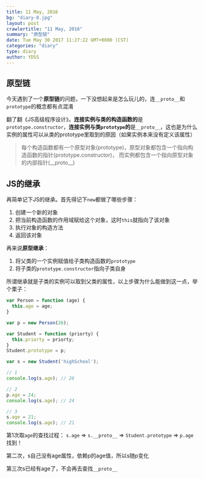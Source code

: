 ```yaml
---
title: 11 May, 2016
bg: "diary-8.jpg"
layout: post
crawlertitle: "11 May, 2016"
summary: "原型链"
date: Tue May 30 2017 11:27:22 GMT+0800 (CST)
categories: "diary"
type: diary
author: YDSS
---
```


## 原型链

今天遇到了一个**原型链**的问题，一下没想起来是怎么玩儿的，连`__proto__`和`prototype`的概念都有点混淆

翻了翻《JS高级程序设计》。**连接实例与类的构造函数的**是`prototype.constructor`，**连接实例与类`prototype`的**是`__proto__`，这也是为什么实例的属性可以从类的prototype里取到的原因（如果实例本来没有定义该属性）

> 每个构造函数都有一个原型对象(prototype)，原型对象都包含一个指向构造函数的指针(prototype.constructor)， 而实例都包含一个指向原型对象的内部指针(\_\_proto\_\_)

## JS的继承

再简单记下JS的继承。首先得记下`new`都做了哪些步骤：

1. 创建一个新的对象
2. 把当前构造函数的作用域赋给这个对象，这时`this`就指向了该对象
3. 执行对象的构造方法
4. 返回该对象

再来说**原型继承**：

1. 将父类的一个实例赋值给子类构造函数的`prototype`
2. 将子类的`prototype.constructor`指向子类自身

所谓继承就是子类的实例可以取到父类的属性，以上步骤为什么能做到这一点，举个栗子：

```js
var Person = function (age) {
  this.age = age;
}

var p = new Person(26);

var Student = function (priorty) {
  this.priorty = priorty;
}
Student.prototype = p;

var s = new Student('highSchool');

// 1
console.log(s.age); // 26

// 2
p.age = 24;
console.log(s.age); // 24

// 3
s.age = 21;
console.log(s.age); // 21
```

第1次取`age`的查找过程： `s.age` => `s.__proto__` => `Student.prototype` => `p.age` 找到！

第二次，s自己没有age属性，依赖p的age值，所以s随p变化

第三次s已经有age了，不会再去查找`__proto__`